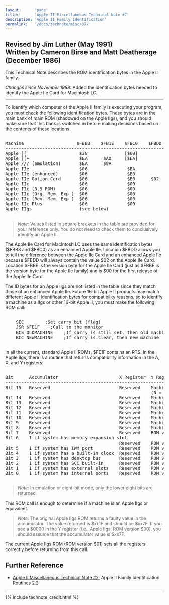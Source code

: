 ```yaml
---
layout:      'page'
title:       'Apple II Miscellaneous Technical Note #7'
description: 'Apple II Family Identification'
permalink:   '/docs/technote/misc/07/'
---
```




<h2>Revised by Jim Luther (May 1991)
<br>Written by Cameron Birse and Matt Deatherage (December 1986)</h2>

<p>This Technical Note describes the ROM identification bytes in the Apple 
II family.</p>

<p><em>Changes since November 1988:</em>  Added the identification bytes 
needed to identify the Apple IIe Card for Macintosh LC.</p>

<hr>

<p>To identify which computer of the Apple II family is executing your program, 
you must check the following identification bytes.  These bytes are in the 
main bank of main ROM (shadowed on the Apple IIgs), and you should make sure 
that this bank is switched in before making decisions based on the contents 
of these locations.</p>

<pre>

Machine                    $FBB3    $FB1E    $FBC0    $FBDD    $FBBE    $FBBF
-----------------------------------------------------------------------------
Apple ][                    $38              [$60]                      [$2F]
Apple ][+                   $EA      $AD     [$EA]                      [$EA]
Apple /// (emulation)       $EA      $8A
Apple IIe                   $06               $EA                       [$C1]
Apple IIe (enhanced)        $06               $E0                       [$00]
Apple IIe Option Card       $06               $E0      $02      $00
Apple IIc                   $06               $00                        $FF
Apple IIc (3.5 ROM)         $06               $00                        $00
Apple IIc (Org. Mem. Exp.)  $06               $00                        $03
Apple IIc (Rev. Mem. Exp.)  $06               $00                        $04 
Apple IIc Plus              $06               $00                        $05
Apple IIgs                  (see below)

</pre>

<blockquote><em>Note:</em> Values listed in square brackets in the table
are provided for your reference only.  You do not need to check them to
conclusively identify an Apple II.</blockquote>

<p>The Apple IIe Card for Macintosh LC uses the same identification bytes
($FBB3 and $FBC0) as an enhanced Apple IIe.  Location $FBDD allows you to
tell the difference between the Apple IIe Card and an enhanced Apple IIe
because $FBDD will always contain the value $02 on the Apple IIe Card.  
Location $FBBE is the version byte for the Apple IIe Card (just as $FBBF
is the version byte for the Apple IIc family) and is $00 for the first
release of the Apple IIe Card.</p>


<p>The ID bytes for an Apple IIgs are not listed in the table since they
match those of an enhanced Apple IIe.  Future 16-bit Apple II products may
match different Apple II identification bytes for compatibility reasons,
so to identify a machine as a IIgs or other 16-bit Apple II, you must make
the following ROM call:</p>

<pre>

    SEC        ;Set carry bit (flag)
    JSR $FE1F    ;Call to the monitor
    BCS OLDMACHINE    ;If carry is still set, then old machine
    BCC NEWMACHINE    ;If carry is clear, then new machine

</pre>

<p>In all the current, standard Apple II ROMs, $FE1F contains an RTS.  In the 
Apple IIgs, there is a routine that returns compatibility information in the 
A, X, and Y registers:</p>

<pre>

Bit      Accumulator                       X Register  Y Register
------------------------------------------------------------------------
Bit 15   Reserved                          Reserved    Machine ID Number 
                                                       (0 = Apple IIgs)
Bit 14   Reserved                          Reserved    Machine ID Number
Bit 13   Reserved                          Reserved    Machine ID Number
Bit 12   Reserved                          Reserved    Machine ID Number 
Bit 11   Reserved                          Reserved    Machine ID Number
Bit 10   Reserved                          Reserved    Machine ID Number
Bit 9    Reserved                          Reserved    Machine ID Number
Bit 8    Reserved                          Reserved    Machine ID Number
Bit 7    Reserved                          Reserved    ROM version number
Bit 6    1 if system has memory expansion slot
                                           Reserved    ROM version number
Bit 5    1 if system has IWM port          Reserved    ROM version number
Bit 4    1 if system has a built-in clock  Reserved    ROM version number
Bit 3    1 if system has desktop bus       Reserved    ROM version number
Bit 2    1 if system has SCC built-in      Reserved    ROM version number
Bit 1    1 if system has external slots    Reserved    ROM version number
Bit 0    1 if system has internal ports    Reserved    ROM version number

</pre>

<blockquote><em>Note:</em> In emulation or eight-bit mode, only the lower
eight bits are returned.</blockquote>

<p>This ROM call is enough to determine if a machine is an Apple IIgs or 
equivalent.</p>

<blockquote><em>Note:</em> The original Apple IIgs ROM returns a faulty value 
in the accumulator.  The value returned is $xx1F and should be $xx7F.  If you 
see a $0000 in the Y register (i.e., Apple IIgs, ROM version $00), you should 
assume that the accumulator value is $xx7F.</blockquote>

<p>The current Apple IIgs ROM (ROM version $01) sets all the registers
correctly before returning from this call.</p>


<h2>Further Reference</h2>

<ul>
<li><a href="/docs/technote/misc/02/">Apple II Miscellaneous Technical Note #2</a>, Apple II Family Identification Routines 2.2</li>
</ul>

<hr>

{% include technote_credit.html %}
